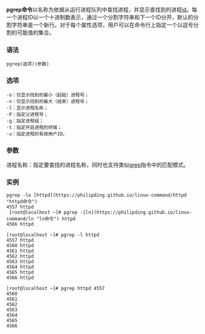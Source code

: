 **pgrep命令**以名称为依据从运行进程队列中查找进程，并显示查找到的进程[id](https://philipding.github.io/linux-command/id "id命令")。每一个进程ID以一个十进制数表示，通过一个分割字符串和下一个ID分开，默认的分割字符串是一个新行。对于每个属性选项，用户可以在命令行上指定一个以逗号分割的可能值的集合。

### 语法  

```
pgrep(选项)(参数)
```

### 选项  

```
-o：仅显示找到的最小（起始）进程号；
-n：仅显示找到的最大（结束）进程号；
-l：显示进程名称；
-P：指定父进程号；
-g：指定进程组；
-t：指定开启进程的终端；
-u：指定进程的有效用户ID。
```

### 参数  

进程名称：指定要查找的进程名称，同时也支持类似[grep](https://philipding.github.io/linux-command/grep "grep命令")指令中的匹配模式。

### 实例  

```
pgrep -lo [httpd](https://philipding.github.io/linux-command/httpd "httpd命令")
4557 httpd
 [root@localhost ~]# pgrep -[ln](https://philipding.github.io/linux-command/ln "ln命令") httpd
4566 httpd

[root@localhost ~]# pgrep -l httpd
4557 httpd
4560 httpd
4561 httpd
4562 httpd
4563 httpd
4564 httpd
4565 httpd
4566 httpd

[root@localhost ~]# pgrep httpd 4557
4560
4561
4562
4563
4564
4565
4566
```